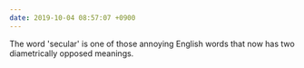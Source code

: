 ```yaml
---
date: 2019-10-04 08:57:07 +0900
---
```

The word 'secular' is one of those annoying English words that now has two diametrically opposed meanings.

